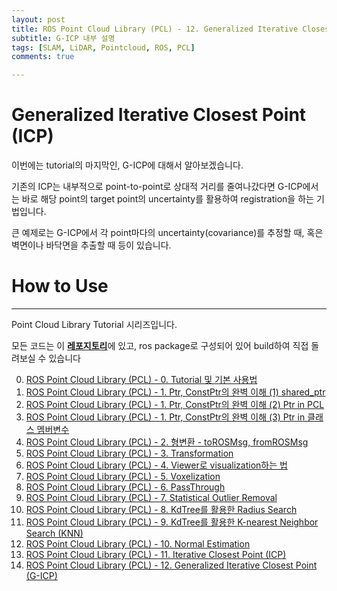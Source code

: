 ```yaml
---
layout: post
title: ROS Point Cloud Library (PCL) - 12. Generalized Iterative Closest Point (G-ICP)
subtitle: G-ICP 내부 설명 
tags: [SLAM, LiDAR, Pointcloud, ROS, PCL]
comments: true

---
```


# Generalized Iterative Closest Point (ICP)

이번에는 tutorial의 마지막인, G-ICP에 대해서 알아보겠습니다.

기존의 ICP는 내부적으로 point-to-point로 상대적 거리를 줄여나갔다면 G-ICP에서는 바로 해당 point의 target point의 uncertainty를 활용하여 registration을 하는 기법입니다.



큰 예제로는 G-ICP에서 각 point마다의 uncertainty(covariance)를 추정할 때, 혹은 벽면이나 바닥면을 추출할 때 등이 있습니다.  


# How to Use

<script src="https://gist.github.com/LimHyungTae/4e0738316126fbe2d5cbe6cded1c2f2a.js"></script>


---

Point Cloud Library Tutorial 시리즈입니다.

모든 코드는 이 [**레포지토리**](https://github.com/LimHyungTae/pcl_tutorial)에 있고, ros package로 구성되어 있어 build하여 직접 돌려보실 수 있습니다

0. [ROS Point Cloud Library (PCL) - 0. Tutorial 및 기본 사용법](https://limhyungtae.github.io/2021-09-09-ROS-Point-Cloud-Library-(PCL)-0.-Tutorial-%EB%B0%8F-%EA%B8%B0%EB%B3%B8-%EC%82%AC%EC%9A%A9%EB%B2%95/)
1. [ROS Point Cloud Library (PCL) - 1. Ptr, ConstPtr의 완벽 이해 (1) shared_ptr](https://limhyungtae.github.io/2021-09-09-ROS-Point-Cloud-Library-(PCL)-1.-Ptr,-ConstPtr%EC%9D%98-%EC%99%84%EB%B2%BD-%EC%9D%B4%ED%95%B4-(1)-shared_ptr/)
2. [ROS Point Cloud Library (PCL) - 1. Ptr, ConstPtr의 완벽 이해 (2) Ptr in PCL](https://limhyungtae.github.io/2021-09-10-ROS-Point-Cloud-Library-(PCL)-1.-Ptr,-ConstPtr%EC%9D%98-%EC%99%84%EB%B2%BD-%EC%9D%B4%ED%95%B4-(2)-Ptr-in-PCL/)
3. [ROS Point Cloud Library (PCL) - 1. Ptr, ConstPtr의 완벽 이해 (3) Ptr in 클래스 멤버변수](https://limhyungtae.github.io/2021-09-10-ROS-Point-Cloud-Library-(PCL)-1.-Ptr,-ConstPtr%EC%9D%98-%EC%99%84%EB%B2%BD-%EC%9D%B4%ED%95%B4-(3)-Ptr-in-%ED%81%B4%EB%9E%98%EC%8A%A4-%EB%A9%A4%EB%B2%84%EB%B3%80%EC%88%98/)
4. [ROS Point Cloud Library (PCL) - 2. 형변환 - toROSMsg, fromROSMsg](https://limhyungtae.github.io/2021-09-10-ROS-Point-Cloud-Library-(PCL)-2.-%ED%98%95%EB%B3%80%ED%99%98-toROSMsg,-fromROSMsg/)
5. [ROS Point Cloud Library (PCL) - 3. Transformation](https://limhyungtae.github.io/2021-09-10-ROS-Point-Cloud-Library-(PCL)-3.-Transformation/)
6. [ROS Point Cloud Library (PCL) - 4. Viewer로 visualization하는 법](https://limhyungtae.github.io/2021-09-10-ROS-Point-Cloud-Library-(PCL)-4.-Viewer%EB%A1%9C-visualization%ED%95%98%EB%8A%94-%EB%B2%95/)
7. [ROS Point Cloud Library (PCL) - 5. Voxelization](https://limhyungtae.github.io/2021-09-12-ROS-Point-Cloud-Library-(PCL)-5.-Voxelization/)
8. [ROS Point Cloud Library (PCL) - 6. PassThrough](https://limhyungtae.github.io/2021-09-12-ROS-Point-Cloud-Library-(PCL)-6.-PassThrough/)
9. [ROS Point Cloud Library (PCL) - 7. Statistical Outlier Removal](https://limhyungtae.github.io/2021-09-12-ROS-Point-Cloud-Library-(PCL)-7.-Statistical-Outlier-Removal/)
10. [ROS Point Cloud Library (PCL) - 8. KdTree를 활용한 Radius Search](https://limhyungtae.github.io/2021-09-12-ROS-Point-Cloud-Library-(PCL)-8.-KdTree%EB%A5%BC-%ED%99%9C%EC%9A%A9%ED%95%9C-Radius-Search/)
11. [ROS Point Cloud Library (PCL) - 9. KdTree를 활용한 K-nearest Neighbor Search (KNN)](https://limhyungtae.github.io/2021-09-12-ROS-Point-Cloud-Library-(PCL)-9.-KdTree%EB%A5%BC-%ED%99%9C%EC%9A%A9%ED%95%9C-K-nearest-Neighbor-Search-(KNN)/)
12. [ROS Point Cloud Library (PCL) - 10. Normal Estimation](https://limhyungtae.github.io/2021-09-13-ROS-Point-Cloud-Library-(PCL)-10.-Normal-Estimation/)
13. [ROS Point Cloud Library (PCL) - 11. Iterative Closest Point (ICP)](https://limhyungtae.github.io/2021-09-14-ROS-Point-Cloud-Library-(PCL)-11.-Iterative-Closest-Point-(ICP)/)
14. [ROS Point Cloud Library (PCL) - 12. Generalized Iterative Closest Point (G-ICP)](https://limhyungtae.github.io/2021-09-14-ROS-Point-Cloud-Library-(PCL)-12.-Generalized-Iterative-Closest-Point-(G-ICP)/)

